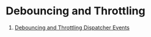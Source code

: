 # Debouncing and Throttling

1. [Debouncing and Throttling Dispatcher Events](https://weblog.west-wind.com/posts/2017/Jul/02/Debouncing-and-Throttling-Dispatcher-Events)
